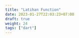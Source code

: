```yaml
---
title: "Latihan Function"
date: 2023-01-27T22:03:23+07:00
draft: true
weight: 24
tags: ["dart"]
---
```


